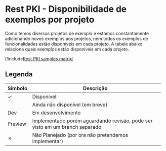 ﻿# Rest PKI - Disponibilidade de exemplos por projeto

Como temos diversos projetos de exemplo e estamos constantamente adicionando novos exemplos aos projetos, nem todos os
exemplos de funcionalidades estão disponíveis em cada projeto. A tabela abaixo relaciona quais exemplos estão disponíveis
em cada projeto.

[!include[Rest PKI samples matrix](../../../includes/rest-pki-samples-matrix.md)]

## Legenda

| Símbolo | Descrição                                                                   |
| ------- | --------------                                                              |
| ✓      | Disponível                                                                  |
|         | Ainda não disponível (em breve)                                             |
| Dev     | Em desenvolvimento                                                          |
| Preview | Implementado porém aguardando revisão, pode ser visto em um branch separado |
| ✗      | Não Planejado (por ora não pretendemos implementar)                         |
